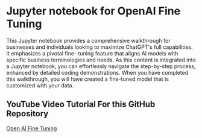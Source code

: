 # Jupyter notebook for OpenAI Fine Tuning

This Jupyter notebook provides a comprehensive walkthrough for businesses and
individuals looking to maximize ChatGPT's full capabilities. It emphasizes a pivotal fine-
tuning feature that aligns AI models with specific business terminologies and needs. As
this content is integrated into a Jupyter notebook, you can effortlessly navigate the
step-by-step process, enhanced by detailed coding demonstrations. When you have
completed this walkthrough, you will have created a fine-tuned model that is customized
with your data.

## YouTube Video Tutorial For this GitHub Repository
[Open AI Fine Tuning](https://youtu.be/Q1VfJwLk3hg)